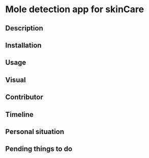 # Mole detection app for skinCare 


## Description


## Installation


## Usage


## Visual


## Contributor


## Timeline


## Personal situation


## Pending things to do
